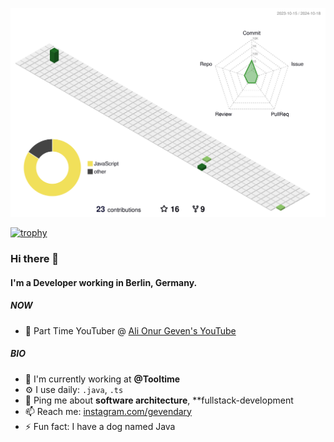 ![](./profile-3d-contrib/profile-green-animate.svg)

[![trophy](https://github-profile-trophy.vercel.app/?username=alionurgeven&theme=onedark)](https://github.com/ryo-ma/github-profile-trophy)
### Hi there 👋

#### I'm a Developer working in Berlin, Germany.

##### NOW

- 💬 Part Time YouTuber @ [Ali Onur Geven's YouTube](https://www.youtube.com/channel/UC25HzHQRFBbY_N2rJw0Yu6A)

##### BIO

- 🏢 I'm currently working at **@Tooltime**
- ⚙️ I use daily: `.java`, `.ts`
- 💬 Ping me about **software architecture**, **fullstack-development
- 📫 Reach me: [instagram.com/gevendary](https://instagram.com/gevendary)
- ⚡️ Fun fact: I have a dog named Java
